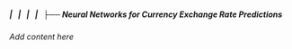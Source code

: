 ##### |   |   |   |   ├── Neural Networks for Currency Exchange Rate Predictions

*Add content here*